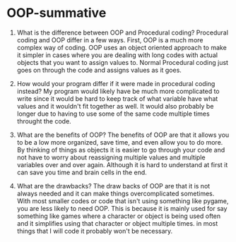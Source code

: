 # OOP-summative

1. What is the difference between OOP and Procedural coding?
Procedural coding and OOP differ in a few ways. First, OOP is a much more complex way of coding. OOP uses an object oriented approach to make it simpler in cases
where you are dealing with long codes with actual objects that you want to assign values to. Normal Procedural coding just goes on through the code and assigns 
values as it goes.

2. How would your program differ if it were made in procedural coding instead?
My program would likely have be much more complicated to write since it would be hard to keep track of what variable have what values and it wouldn't fit together
as well. It would also probably be longer due to having to use some of the same code multiple times throught the code.

3. What are the benefits of OOP?
The benefits of OOP are that it allows you to be a low more organized, save time, and even allow you to do more. By thinking of things as objects it is easier to 
go through your code and not have to worry about reassigning multiple values and multiple variables over and over again. Although it is hard to understand at first
it can save you time and brain cells in the end.

4. What are the drawbacks?
The draw backs of OOP are that it is not always needed and it can make things overcomplicated sometimes. With most smaller codes or code that isn't using something like
pygame, you are less likely to need OOP. This is because it is mainly used for say something like games where a character or object is being used often and it simplifies
using that character or object multiple times. in most things that I will code it probably won't be necessary.
